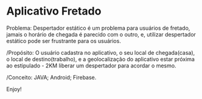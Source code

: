 # Aplicativo Fretado



Problema: Despertador estático é um problema para usuários de fretado, jamais o horário de chegada é parecido com o outro, e, utilizar despertador estático pode ser frustrante para os usuários.

/Propósito: O usuário cadastra no aplicativo, o seu local de chegada(casa), o local de destino(trabalho), e a geolocalização do aplicativo estar próxima ao estipulado - 2KM liberar um despertador para acordar o mesmo.

/Conceito: JAVA; Android; Firebase.

Enjoy!

